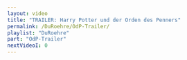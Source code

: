 ```yaml
---
layout: video
title: "TRAILER: Harry Potter und der Orden des Penners"
permalink: /DuRoehre/OdP-Trailer/
playlist: "DuRoehre"
part: "OdP-Trailer"
nextVideoI: 0
---
```

